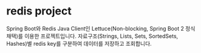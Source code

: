 # redis project
Spring Boot와 Redis Java Client인 Lettuce(Non-blocking, Spring Boot 2 정식 채택)를 이용한 프로젝트입니다.
자료구조(Strings, Lists, Sets, SortedSets, Hashes)별 redis key를 구분하여 데이터를 저장하고 조회합니다.
